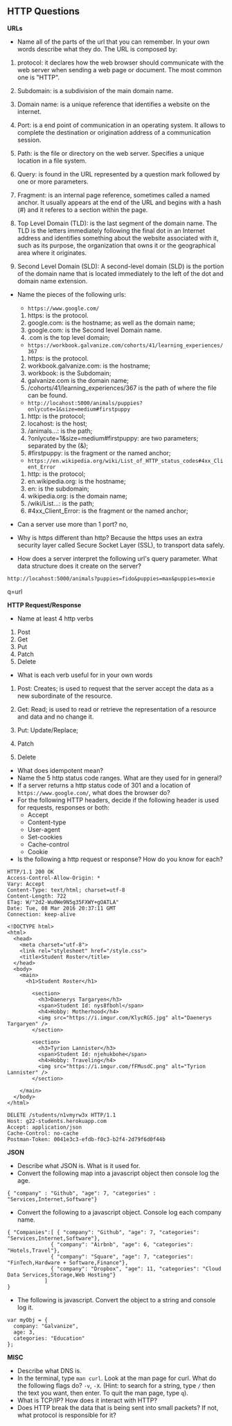## HTTP Questions

__URLs__

* Name all of the parts of the url that you can remember.  In your own words describe what they do.
The URL is composed by:

1. protocol: it declares how the web browser should communicate with the web server when sending a web page or document. The most common one is "HTTP".

2. Subdomain: is a subdivision of the main domain name.

3. Domain name: is a unique reference that identifies a website on the internet.

4. Port: is a end point of communication in an operating system. It allows to complete the destination or origination address of a communication session.

5. Path: is the file or directory on the web server. Specifies a unique location in a file system.


6. Query: is found in the URL represented by a question mark followed by one or more parameters.

7. Fragment: is an internal page reference, sometimes called a named anchor. It usually appears at the end of the URL and begins with a hash (#) and it referes to a section within the page.

8. Top Level Domain (TLD): is the last segment of the domain name. The TLD is the letters immediately following the final dot in an Internet address and identifies something about the website associated with it, such as its purpose, the organization that owns it or the geographical area where it originates.

9. Second Level Domain (SLD): A second-level domain (SLD) is the portion of the domain name that is located immediately to the left of the dot and domain name extension.



* Name the pieces of the following urls:
	* `https://www.google.com/`

	1. https: is the protocol.
	2. google.com: is the hostname; as well as the domain name;
	3. google.com: is the Second level Domain name.
	4. .com is the top level domain;

	* `https://workbook.galvanize.com/cohorts/41/learning_experiences/367`

	1. https: is the protocol.
	2. workbook.galvanize.com: is the hostname;
	3. workbook: is the Subdomain;
	4. galvanize.com is the domain name;
	5. /cohorts/41/learning_experiences/367 is the path of where the file can be found.


	* `http://locahost:5000/animals/puppies?onlycute=1&size=medium#firstpuppy`
	1. http: is the protocol;
	2. locahost: is the host;
	3. /animals...: is the path;
	4. ?onlycute=1&size=medium#firstpuppy: are two parameters; separated by the (&);
	5. #firstpuppy: is the fragment or the named anchor;


	* `https://en.wikipedia.org/wiki/List_of_HTTP_status_codes#4xx_Client_Error`
	1. http: is the protocol;
	2. en.wikipedia.org: is the hostname;
	3. en: is the subdomain;
	4. wikipedia.org: is the domain name;
	5. /wiki/List...: is the path;
	6. #4xx_Client_Error: is the fragment or the named anchor;



* Can a server use more than 1 port?
no,
* Why is https different than http?
Because the https uses an extra security layer called Secure Socket Layer (SSL), to transport data safely.


* How does a server interpret the following url's query parameter.  What data structure does it create on the server?

```
http://locahost:5000/animals?puppies=fido&puppies=max&puppies=moxie
```
q=url

__HTTP Request/Response__

* Name at least 4 http verbs
1. Post
2. Get
3. Put
4. Patch
5. Delete

* What is each verb useful for in your own words

1. Post: Creates; is used to request that the server accept the data as a new subordinate of the resource.

2. Get: Read; is used to read or retrieve the representation of a resource and data and no change it.

3. Put: Update/Replace;

4. Patch
5. Delete

* What does idempotent mean?
* Name the 5 http status code ranges.  What are they used for in general?
* If a server returns a http status code of 301 and a location of `https://www.google.com/`, what does the browser do?
* For the following HTTP headers, decide if the following header is used for requests, responses or both:
	* Accept
	* Content-type
	* User-agent
	* Set-cookies
	* Cache-control
	* Cookie
* Is the following a http request or response?  How do you know for each?

```
HTTP/1.1 200 OK
Access-Control-Allow-Origin: *
Vary: Accept
Content-Type: text/html; charset=utf-8
Content-Length: 722
ETag: W/"2d2-Wu0We9N5g35FXWY+gOATLA"
Date: Tue, 08 Mar 2016 20:37:11 GMT
Connection: keep-alive

<!DOCTYPE html>
<html>
  <head>
    <meta charset="utf-8">
    <link rel="stylesheet" href="/style.css">
    <title>Student Roster</title>
  </head>
  <body>
    <main>
      <h1>Student Roster</h1>

        <section>
          <h3>Daenerys Targaryen</h3>
          <span>Student Id: nys8fbohl</span>
          <h4>Hobby: Motherhood</h4>
          <img src="https://i.imgur.com/KlycRG5.jpg" alt="Daenerys Targaryen" />
        </section>

        <section>
          <h3>Tyrion Lannister</h3>
          <span>Student Id: njehukbohe</span>
          <h4>Hobby: Traveling</h4>
          <img src="https://i.imgur.com/fFMusdC.png" alt="Tyrion Lannister" />
        </section>

    </main>
  </body>
</html>
```

```
DELETE /students/n1vmyrw3x HTTP/1.1
Host: g22-students.herokuapp.com
Accept: application/json
Cache-Control: no-cache
Postman-Token: 0041e3c3-efdb-f0c3-b2f4-2d79f6d0f44b
```

__JSON__

* Describe what JSON is.  What is it used for.
* Convert the following map into a javascript object then console log the age.

```
{ "company" : "Github", "age": 7, "categories" : "Services,Internet,Software"}
```
* Convert the following to a javascript object.  Console log each company name.

```
{ "Companies":[ { "company": "Github", "age": 7, "categories": "Services,Internet,Software"},
              { "company": "Airbnb", "age": 6, "categories": "Hotels,Travel"},
              { "company": "Square", "age": 7, "categories": "FinTech,Hardware + Software,Finance"},
              { "company": "Dropbox", "age": 11, "categories": "Cloud Data Services,Storage,Web Hosting"}
            ]
}
```
* The following is javascript.  Convert the object to a string and console log it.

```
var myObj = {
  company: "Galvanize",
  age: 3,
  categories: "Education"
};
```
__MISC__

* Describe what DNS is.
* In the terminal, type `man curl`.  Look at the man page for curl.  What do the following flags do? `-v`, `-X`.  (Hint: to search for a string, type `/` then the text you want, then enter.  To quit the man page, type `q`).
* What is TCP/IP?  How does it interact with HTTP?
* Does HTTP break the data that is being sent into small packets?  If not, what protocol is responsible for it?
